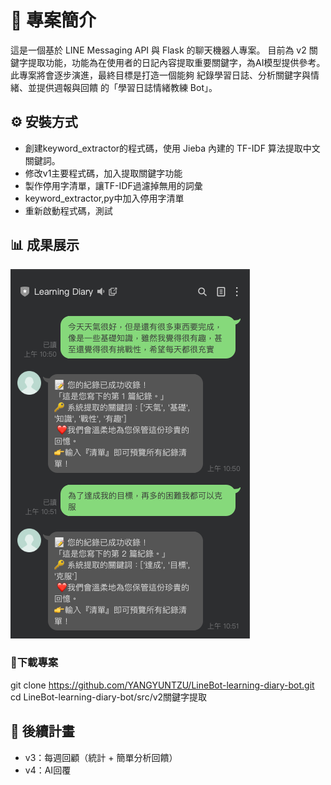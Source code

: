 # 📌 專案簡介
這是一個基於 LINE Messaging API 與 Flask 的聊天機器人專案。
目前為 v2 關鍵字提取功能，功能為在使用者的日記內容提取重要關鍵字，為AI模型提供參考。
此專案將會逐步演進，最終目標是打造一個能夠 紀錄學習日誌、分析關鍵字與情緒、並提供週報與回饋 的「學習日誌情緒教練 Bot」。

## ⚙️ 安裝方式
- 創建keyword_extractor的程式碼，使用 Jieba 內建的 TF-IDF 算法提取中文關鍵詞。
- 修改v1主要程式碼，加入提取關鍵字功能
- 製作停用字清單，讓TF-IDF過濾掉無用的詞彙
- keyword_extractor,py中加入停用字清單
- 重新啟動程式碼，測試

## 📊 成果展示
![v.2關鍵字提取](../../images/v2_keyword_extractor.png)  

### 🚀下載專案
git clone https://github.com/YANGYUNTZU/LineBot-learning-diary-bot.git  
cd LineBot-learning-diary-bot/src/v2關鍵字提取


## 📅 後續計畫
- v3：每週回顧（統計 + 簡單分析回饋）
- v4：AI回覆
